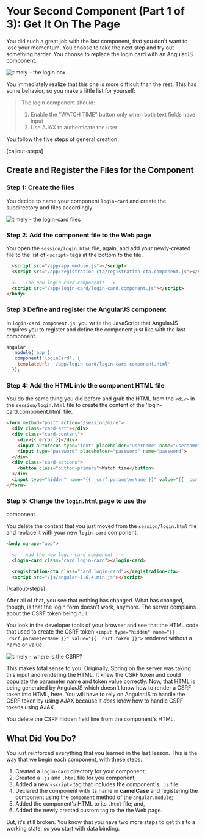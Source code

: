 # Your Second Component (Part 1 of 3): Get It On The Page

You did such a great job with the last component, that
you don't want to lose your momentum. You choose to
take the next step and try out something harder. You
choose to replace the login card with an AngularJS
component.

![timely - the login box](https://tiy-corp-train.github.io/newline-media/learning-angular-with-timely/login-box-highlighted.png)

You immediately realize that this one is more
difficult than the rest. This has some behavior, so
you make a little list for yourself:

> The login component should:
>
> 1. Enable the "WATCH TIME" button only when both
> text fields have input
> 1. Use AJAX to authenticate the user

You follow the five steps of general creation.

[callout-steps]
## Create and Register the Files for the Component
### Step 1: Create the files
You decide to name your component `login-card` and
create the subdirectory and files accordingly.

![timely - the login-card files](https://tiy-corp-train.github.io/newline-media/learning-angular-with-timely/create-login-card-files.png)

### Step 2: Add the component file to the Web page
You open the `session/login.html` file, again, and
add your newly-created file to the list of `<script>`
tags at the bottom fo the file.

```html
  <script src="/app/app.module.js"></script>
  <script src="/app/registration-cta/registration-cta.component.js"></script>

  <!-- The new login card component! -->
  <script src="/app/login-card/login-card.component.js"></script>
</body>

```

### Step 3 Define and register the AngularJS component
In `login-card.component.js`, you write the JavaScript
that AngularJS requires you to register and define the
component just like with the last component.

```js
angular
  .module('app')
  .component('loginCard', {
    templateUrl: '/app/login-card/login-card.component.html'
  });
```

### Step 4: Add the HTML into the component HTML file
You do the same thing you did before and grab the HTML
from the `<div>` in the `session/login.html` file to
create the content of the 'login-card.component.html`
file.

```html
<form method="post" action="/session/mine">
  <div class="card-art"></div>
  <div class="card-content">
    <div>{{ error }}</div>
    <input autofocus type="text" placeholder="username" name="username">
    <input type="password" placeholder="password" name="password">
  </div>
  <div class="card-actions">
    <button class="button-primary">Watch time</button>
  </div>
  <input type="hidden" name="{{ _csrf.parameterName }}" value="{{ _csrf.token }}">
</form>
```

### Step 5: Change the `login.html` page to use the
component

You delete the content that you just moved from the
`session/login.html` file and replace it with your
new `login-card` component.

```html
<body ng-app="app">

  <!-- Add the new login-card component -->
  <login-card class="card login-card"></login-card>

  <registration-cta class="card login-card"></registration-cta>
  <script src="/js/angular-1.6.4.min.js"></script>
```
[/callout-steps]

After all of that, you see that nothing has changed.
What has changed, though, is that the login form
doesn't work, anymore. The server complains about the
CSRF token being null.

You look in the developer tools of your browser and
see that the HTML code that used to create the CSRF
token ```<input type="hidden" name="{{
_csrf.parameterName }}" value="{{ _csrf.token }}">```
rendered without a name or value.

![timely - where is the CSRF?](https://tiy-corp-train.github.io/newline-media/learning-angular-with-timely/login-messed-up-elements.png)

This makes total sense to you. Originally, Spring on
the server was taking this input and rendering the
HTML. It knew the CSRF token and could populate the
parameter name and token value correctly. Now, that
HTML is being generated by AngularJS which doesn't
know how to render a CSRF token into HTML, here. You
will have to rely on AngularJS to handle the CSRF
token by using AJAX because it *does* know how to
handle CSRF tokens using AJAX.

You delete the CSRF hidden field line from the
component's HTML.

## What Did You Do?

You just reinforced everything that you learned in the
last lesson. This is the way that we begin each
component, with these steps:

1. Created a `login-card` directory for your component;
1. Created a `.js` and `.html` file for you component;
1. Added a new `<script>` tag that includes the
   component's `.js` file.
1. Declared the component with its name in
   **camelCase** and registering the component using the
`component` method of the `angular.module`;
1. Added the component's HTML to its `.html` file;
   and,
1. Added the newly created custom tag to the the
   Web page.

But, it's still broken. You know that you have two
more steps to get this to a working state, so you
start with data binding.
